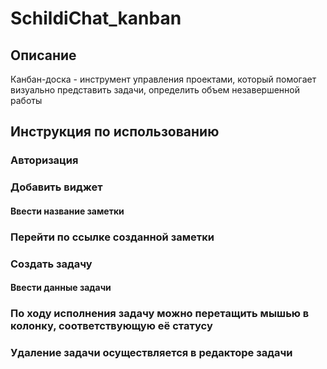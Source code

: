 # SchildiChat_kanban



## Описание

Канбан-доска - инструмент управления проектами, который помогает визуально представить задачи, определить объем незавершенной работы

## Инструкция по использованию
### Авторизация

### Добавить виджет

#### Ввести название заметки

### Перейти по ссылке созданной заметки

### Создать задачу

#### Ввести данные задачи

### По ходу исполнения задачу можно перетащить мышью в колонку, соответствующую её статусу

### Удаление задачи осуществляется в редакторе задачи
